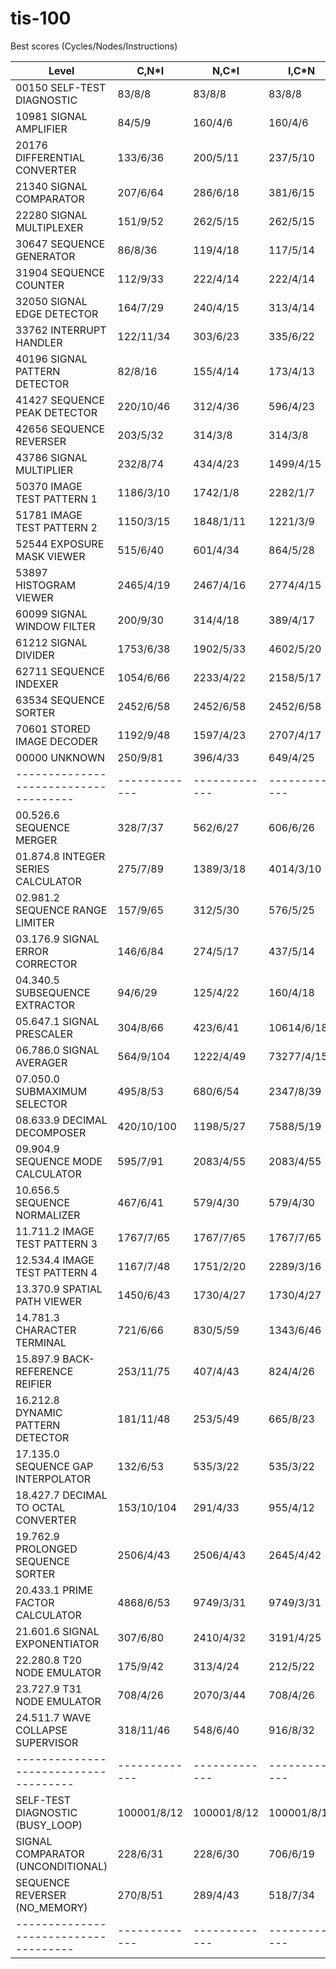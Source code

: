 # tis-100

Best scores (Cycles/Nodes/Instructions)

| Level                               | C,N*I       | N,C*I       | I,C*N       | N,C,I       |
|-------------------------------------|-------------|-------------|-------------|-------------|
| 00150 SELF-TEST DIAGNOSTIC          | 83/8/8      | 83/8/8      | 83/8/8      | 83/8/8      |
| 10981 SIGNAL AMPLIFIER              | 84/5/9      | 160/4/6     | 160/4/6     | 102/4/24    |
| 20176 DIFFERENTIAL CONVERTER        | 133/6/36    | 200/5/11    | 237/5/10    | 181/5/16    |
| 21340 SIGNAL COMPARATOR             | 207/6/64    | 286/6/18    | 381/6/15    | 207/6/64    |
| 22280 SIGNAL MULTIPLEXER            | 151/9/52    | 262/5/15    | 262/5/15    | 236/5/19    |
| 30647 SEQUENCE GENERATOR            | 86/8/36     | 119/4/18    | 117/5/14    | 110/4/20    |
| 31904 SEQUENCE COUNTER              | 112/9/33    | 222/4/14    | 222/4/14    | 173/4/25    |
| 32050 SIGNAL EDGE DETECTOR          | 164/7/29    | 240/4/15    | 313/4/14    | 233/4/22    |
| 33762 INTERRUPT HANDLER             | 122/11/34   | 303/6/23    | 335/6/22    | 236/6/39    |
| 40196 SIGNAL PATTERN DETECTOR       | 82/8/16     | 155/4/14    | 173/4/13    | 126/4/31    |
| 41427 SEQUENCE PEAK DETECTOR        | 220/10/46   | 312/4/36    | 596/4/23    | 304/4/38    |
| 42656 SEQUENCE REVERSER             | 203/5/32    | 314/3/8     | 314/3/8     | 265/3/24    |
| 43786 SIGNAL MULTIPLIER             | 232/8/74    | 434/4/23    | 1499/4/15   | 386/4/33    |
| 50370 IMAGE TEST PATTERN 1          | 1186/3/10   | 1742/1/8    | 2282/1/7    | 1346/1/15   |
| 51781 IMAGE TEST PATTERN 2          | 1150/3/15   | 1848/1/11   | 1221/3/9    | 1487/1/15   |
| 52544 EXPOSURE MASK VIEWER          | 515/6/40    | 601/4/34    | 864/5/28    | 554/4/42    |
| 53897 HISTOGRAM VIEWER              | 2465/4/19   | 2467/4/16   | 2774/4/15   | 2465/4/19   |
| 60099 SIGNAL WINDOW FILTER          | 200/9/30    | 314/4/18    | 389/4/17    | 313/4/24    |
| 61212 SIGNAL DIVIDER                | 1753/6/38   | 1902/5/33   | 4602/5/20   | 1869/5/39   |
| 62711 SEQUENCE INDEXER              | 1054/6/66   | 2233/4/22   | 2158/5/17   | 1948/4/31   |
| 63534 SEQUENCE SORTER               | 2452/6/58   | 2452/6/58   | 2452/6/58   |             |
| 70601 STORED IMAGE DECODER          | 1192/9/48   | 1597/4/23   | 2707/4/17   | 1378/4/42   |
| 00000 UNKNOWN                       | 250/9/81    | 396/4/33    | 649/4/25    | 318/4/52    |
|-------------------------------------|-------------|-------------|-------------|-------------|
| 00.526.6 SEQUENCE MERGER            | 328/7/37    | 562/6/27    | 606/6/26    | 562/6/27    |
| 01.874.8 INTEGER SERIES CALCULATOR  | 275/7/89    | 1389/3/18   | 4014/3/10   | 855/3/32    |
| 02.981.2 SEQUENCE RANGE LIMITER     | 157/9/65    | 312/5/30    | 576/5/25    | 269/5/47    |
| 03.176.9 SIGNAL ERROR CORRECTOR     | 146/6/84    | 274/5/17    | 437/5/14    | 257/5/21    |
| 04.340.5 SUBSEQUENCE EXTRACTOR      | 94/6/29     | 125/4/22    | 160/4/18    | 112/4/32    |
| 05.647.1 SIGNAL PRESCALER           | 304/8/66    | 423/6/41    | 10614/6/18  | 422/6/45    |
| 06.786.0 SIGNAL AVERAGER            | 564/9/104   | 1222/4/49   | 73277/4/15  | 1193/4/53   |
| 07.050.0 SUBMAXIMUM SELECTOR        | 495/8/53    | 680/6/54    | 2347/8/39   | 680/6/54    |
| 08.633.9 DECIMAL DECOMPOSER         | 420/10/100  | 1198/5/27   | 7588/5/19   | 815/5/42    |
| 09.904.9 SEQUENCE MODE CALCULATOR   | 595/7/91    | 2083/4/55   | 2083/4/55   | 2083/4/55   |
| 10.656.5 SEQUENCE NORMALIZER        | 467/6/41    | 579/4/30    | 579/4/30    | 570/4/31    |
| 11.711.2 IMAGE TEST PATTERN 3       | 1767/7/65   | 1767/7/65   | 1767/7/65   |             |
| 12.534.4 IMAGE TEST PATTERN 4       | 1167/7/48   | 1751/2/20   | 2289/3/16   | 1537/2/24   |
| 13.370.9 SPATIAL PATH VIEWER        | 1450/6/43   | 1730/4/27   | 1730/4/27   | 1695/4/29   |
| 14.781.3 CHARACTER TERMINAL         | 721/6/66    | 830/5/59    | 1343/6/46   |             |
| 15.897.9 BACK-REFERENCE REIFIER     | 253/11/75   | 407/4/43    | 824/4/26    | 397/4/48    |
| 16.212.8 DYNAMIC PATTERN DETECTOR   | 181/11/48   | 253/5/49    | 665/8/23    | 253/5/49    |
| 17.135.0 SEQUENCE GAP INTERPOLATOR  | 132/6/53    | 535/3/22    | 535/3/22    | 371/3/43    |
| 18.427.7 DECIMAL TO OCTAL CONVERTER | 153/10/104  | 291/4/33    | 955/4/12    | 279/4/51    |
| 19.762.9 PROLONGED SEQUENCE SORTER  | 2506/4/43   | 2506/4/43   | 2645/4/42   | 2506/4/43   |
| 20.433.1 PRIME FACTOR CALCULATOR    | 4868/6/53   | 9749/3/31   | 9749/3/31   | 9749/3/31   |
| 21.601.6 SIGNAL EXPONENTIATOR       | 307/6/80    | 2410/4/32   | 3191/4/25   | 2410/4/32   |
| 22.280.8 T20 NODE EMULATOR          | 175/9/42    | 313/4/24    | 212/5/22    | 307/4/25    |
| 23.727.9 T31 NODE EMULATOR          | 708/4/26    | 2070/3/44   | 708/4/26    | 2070/3/44   |
| 24.511.7 WAVE COLLAPSE SUPERVISOR   | 318/11/46   | 548/6/40    | 916/8/32    | 485/6/45    |
|-------------------------------------|-------------|-------------|-------------|-------------|
| SELF-TEST DIAGNOSTIC (BUSY_LOOP)    | 100001/8/12 | 100001/8/12 | 100001/8/12 | 100001/8/12 |
| SIGNAL COMPARATOR (UNCONDITIONAL)   | 228/6/31    | 228/6/30    | 706/6/19    | 228/6/30    |
| SEQUENCE REVERSER (NO_MEMORY)       | 270/8/51    | 289/4/43    | 518/7/34    | 289/4/43    |
|-------------------------------------|-------------|-------------|-------------|-------------|
